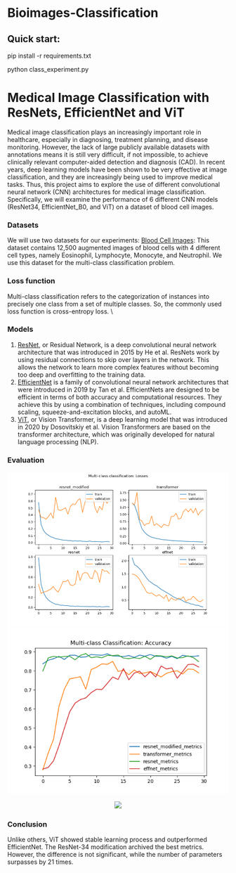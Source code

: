 # Bioimages-Classification

Quick start:
---
pip install -r requirements.txt

python class_experiment.py 

# Medical Image Classification with ResNets, EfficientNet and ViT
Medical image classification plays an increasingly important role in healthcare, especially in diagnosing, treatment planning, and disease monitoring. However, the lack of large publicly available datasets with annotations means it is still very difficult, if not impossible, to achieve clinically relevant computer-aided detection and diagnosis (CAD). In recent years, deep learning models have been shown to be very effective at image classification, and they are increasingly being used to improve medical tasks. Thus, this project aims to explore the use of different convolutional neural network (CNN) architectures for medical image classification. Specifically, we will examine the performance of 6 different CNN models (ResNet34, EfficientNet_B0, and ViT) on a dataset of blood cell images.
### Datasets
We will use two datasets for our experiments:
[Blood Cell Images](https://www.kaggle.com/datasets/paultimothymooney/blood-cells): This dataset contains 12,500 augmented images of blood cells with 4 different cell types, namely Eosinophil, Lymphocyte, Monocyte, and Neutrophil. 
We use this dataset for the multi-class classification problem.

### Loss function
Multi-class classification refers to the categorization of instances into precisely one class from a set of multiple classes. So, the commonly used loss function is cross-entropy loss. \
### Models
1)	[ResNet](https://arxiv.org/pdf/1512.03385v1.pdf), or Residual Network, is a deep convolutional neural network architecture that was introduced in 2015 by He et al. ResNets work by using residual connections to skip over layers in the network. This allows the network to learn more complex features without becoming too deep and overfitting to the training data.
2)	[EfficientNet](https://arxiv.org/pdf/1905.11946v5.pdf) is a family of convolutional neural network architectures that were introduced in 2019 by Tan et al. EfficientNets are designed to be efficient in terms of both accuracy and computational resources. They achieve this by using a combination of techniques, including compound scaling, squeeze-and-excitation blocks, and autoML.
3)	[ViT](https://arxiv.org/pdf/2010.11929.pdf), or Vision Transformer, is a deep learning model that was introduced in 2020 by Dosovitskiy et al. Vision Transformers are based on the transformer architecture, which was originally developed for natural language processing (NLP).
### Evaluation
![image](https://github.com/JuliaKudryavtseva/Bioimages-Classification/blob/main/multi_class_output/classlosses.png)
![image](https://github.com/JuliaKudryavtseva/Bioimages-Classification/blob/main/multi_class_output/classacc.png)

<p align="center">
  <img src=![image](https://github.com/JuliaKudryavtseva/Bioimages-Classification/assets/67862423/af6a03dd-32c2-4696-aea0-0a14c585e227)
&nbsp; &nbsp; &nbsp; &nbsp;
 ![image](https://github.com/JuliaKudryavtseva/Bioimages-Classification/assets/67862423/0dbfa032-12a1-40e8-bea5-87cb74e12c88)
</p>

### Conclusion
Unlike others, ViT showed stable learning process and outperformed EfficientNet. The ResNet-34 modification archived the best metrics. However, the difference is not significant, while the number of parameters surpasses by 21 times.
